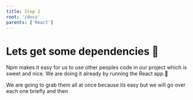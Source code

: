 ```yaml
---
title: Step 2
root: '/docs'
parents: ['React']
---
```


# Lets get some dependencies 🧐

Npm makes it easy for us to use other peoples code in our project which is sweet and nice. We are doing it already by running the React app.😬

We are going to grab them all at once because its easy but we will go over each one briefly and then

```npm install react-router-dom @material-ui/core axios

```

